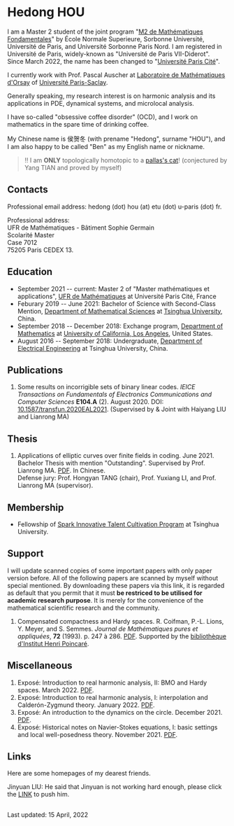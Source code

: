 # Hedong HOU

I am a Master 2 student of the joint program "[M2 de Mathématiques Fondamentales](https://master-math-fonda.imj-prg.fr/index.php)" by École Normale Superieure, Sorbonne Université, Université de Paris, and Université Sorbonne Paris Nord. I am registered in Université de Paris, widely-known as "Université de Paris VII-Diderot". Since March 2022, the name has been changed to "[Université Paris Cité](https://u-paris.fr)". 

I currently work with Prof. Pascal Auscher at [Laboratoire de Mathématiques d'Orsay](https://www.imo.universite-paris-saclay.fr/en/) of [Université Paris-Saclay](https://www.universite-paris-saclay.fr/en). 

Generally speaking, my research interest is on harmonic analysis and its applications in PDE, dynamical systems, and microlocal analysis.

I have so-called "obsessive coffee disorder" (OCD), and I work on mathematics in the spare time of drinking coffee.

My Chinese name is 侯贺冬 (with prename "Hedong", surname "HOU"), and I am also happy to be called "Ben" as my English name or nickname.

> ‼️ I am **ONLY** topologically homotopic to a [pallas's cat](https://en.wikipedia.org/wiki/Pallas%27s_cat)! (conjectured by Yang TIAN and proved by myself)

## Contacts

Professional email address: hedong (dot) hou (at) etu (dot) u-paris (dot) fr.

Professional address:\
UFR de Mathématiques - Bâtiment Sophie Germain\
Scolarité Master\
Case 7012\
75205 Paris CEDEX 13.

## Education

* September 2021 -- current: Master 2 of "Master mathématiques et applications", [UFR de Mathématiques](https://www.math.univ-paris-diderot.fr/) at Université Paris Cité, France
* Feburary 2019 -- June 2021: Bachelor of Science with Second-Class Mention, [Department of Mathematical Sciences](https://www.math.tsinghua.edu.cn/) at [Tsinghua University](https://www.tsinghua.edu.cn/), China.
* September 2018 -- December 2018: Exchange program, [Department of Mathematics](https://ww3.math.ucla.edu/) at [University of California, Los Angeles](https://www.ucla.edu/), United States.
* August 2016 -- September 2018: Undergraduate, [Department of Electrical Engineering](https://www.eea.tsinghua.edu.cn/) at Tsinghua University, China.

## Publications

1. Some results on incorrigible sets of binary linear codes. _IEICE Transactions on Fundamentals of Electronics Communications and Computer Sciences_ **E104.A** (2). August 2020. DOI: [10.1587/transfun.2020EAL2021](http://dx.doi.org/10.1587/transfun.2020EAL2021). (Supervised by & Joint with Haiyang LIU and Lianrong MA)
 
## Thesis

1. Applications of elliptic curves over finite fields in coding. June 2021. Bachelor Thesis with mention "Outstanding". Supervised by Prof. Lianrong MA. <a href="pdfs/bachelor_thesis.pdf" target="_blank">PDF</a>. In Chinese.\
Defense jury: Prof. Hongyan TANG (chair), Prof. Yuxiang LI, and Prof. Lianrong MA (supervisor).

## Membership

* Fellowship of [Spark Innovative Talent Cultivation Program](http://www.tuef.tsinghua.edu.cn/column/sp1) at Tsinghua University.

## Support

I will update scanned copies of some important papers with only paper version before. All of the following papers are scanned by myself without special mentioned. By downloading these papers via this link, it is regarded as default that you permit that it must **be restriced to be utilised for academic research purpose**. It is merely for the convenience of the mathematical scientific research and the community.

1. Compensated compactness and Hardy spaces. R. Coifman, P.-L. Lions, Y. Meyer, and S. Semmes. _Journal de Mathématiques pures et appliquées_, **72** (1993). p. 247 à 286. <a href="pdfs/CLMS_Compensated compactness and Hardy spaces.pdf" target="_blank">PDF</a>. Supported by the [bibliothèque d'Institut Henri Poincaré](http://www.ihp.fr/fr/bibliotheque).

## Miscellaneous

1. Exposé: Introduction to real harmonic analysis, II: BMO and Hardy spaces. March 2022. <a href="pdfs/Ben_Introduction_to_Real_Harmonic_Analysis__II.pdf" target="_blank">PDF</a>.
1. Exposé: Introduction to real harmonic analysis, I: interpolation and Calderón-Zygmund theory. January 2022. <a href="pdfs/Ben_Introduction_to_Real_Harmonic_Analysis__I__Interpolation_and_Calderon_Zygmund_theory.pdf" target="_blank">PDF</a>.
1. Exposé: An introduction to the dynamics on the circle. December 2021. <a href="pdfs/Ben_An_Introduction_to_the_Dynamics_on_the_Circle.pdf" target="_blank">PDF</a>.
1. Exposé: Historical notes on Navier-Stokes equations, I: basic settings and local well-posedness theory. November 2021. <a href="pdfs/Ben_Historical_Notes_on_Navier_Stokes_Equations.pdf" target="_blank">PDF</a>.

## Links

Here are some homepages of my dearest friends.

Jinyuan LIU: He said that Jinyuan is not working hard enough, please click the [LINK](https://liu-jinyuan.github.io/) to push him.

##

Last updated: 15 April, 2022
